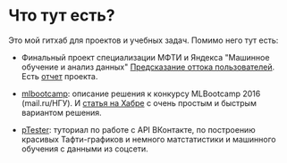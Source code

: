 # Что тут есть?

Это мой гитхаб для проектов и учебных задач. Помимо него тут есть:

* Финальный проект специализации МФТИ и Яндекса "Машинное обучение и анализ данных" [Предсказание оттока пользователей](https://github.com/yurkai/churn). Есть [отчет](https://github.com/yurkai/churn/blob/master/week07.ipynb) проекта.

* [mlbootcamp](https://github.com/yurkai/mlbootcamp): описание решения к конкурсу MLBootcamp 2016 (mail.ru/НГУ). И [статья на Хабре](https://habrahabr.ru/post/306198/) с очень простым и быстрым вариантом решения.

* [pTester](https://github.com/yurkai/pTester): туториал по работе с API ВКонтакте, по построению красивых Тафти-графиков и немного матстатистики и машинного обучения с данными из соцсети.
